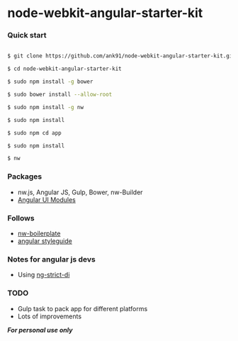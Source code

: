 # node-webkit-angular-starter-kit



### Quick start

```bash

$ git clone https://github.com/ank91/node-webkit-angular-starter-kit.git

$ cd node-webkit-angular-starter-kit

$ sudo npm install -g bower

$ sudo bower install --allow-root

$ sudo npm install -g nw

$ sudo npm install

$ sudo npm cd app

$ sudo npm install

$ nw

```

### Packages
* nw.js, Angular JS, Gulp, Bower, nw-Builder
* [Angular UI Modules](https://angular-ui.github.io/)

### Follows
* [nw-boilerplate](https://github.com/szwacz/nw-boilerplate) 
* [angular styleguide](https://github.com/johnpapa/angular-styleguide) 

### Notes for angular js devs
* Using [ng-strict-di](https://docs.angularjs.org/api/ng/directive/ngApp)

### TODO
* Gulp task to pack app for different platforms
* Lots of improvements


***For personal use only***
